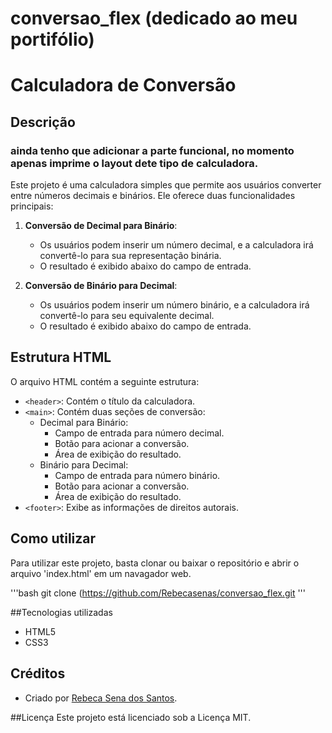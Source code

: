 # conversao_flex (dedicado ao meu portifólio)

# Calculadora de Conversão

## Descrição
### ainda tenho que adicionar a parte funcional, no momento apenas imprime o layout dete tipo de calculadora.
Este projeto é uma calculadora simples que permite aos usuários converter entre números decimais e binários. Ele oferece duas funcionalidades principais:

1. **Conversão de Decimal para Binário**:
   - Os usuários podem inserir um número decimal, e a calculadora irá convertê-lo para sua representação binária.
   - O resultado é exibido abaixo do campo de entrada.

2. **Conversão de Binário para Decimal**:
   - Os usuários podem inserir um número binário, e a calculadora irá convertê-lo para seu equivalente decimal.
   - O resultado é exibido abaixo do campo de entrada.

## Estrutura HTML
O arquivo HTML contém a seguinte estrutura:

- `<header>`: Contém o título da calculadora.
- `<main>`: Contém duas seções de conversão:
  - Decimal para Binário:
    - Campo de entrada para número decimal.
    - Botão para acionar a conversão.
    - Área de exibição do resultado.
  - Binário para Decimal:
    - Campo de entrada para número binário.
    - Botão para acionar a conversão.
    - Área de exibição do resultado.
- `<footer>`: Exibe as informações de direitos autorais.

## Como  utilizar
Para utilizar este projeto, basta clonar ou baixar o repositório e abrir o arquivo 'index.html' em um navagador web.

'''bash git clone (https://github.com/Rebecasenas/conversao_flex.git '''

##Tecnologias utilizadas
- HTML5
- CSS3

## Créditos
- Criado por [Rebeca Sena dos Santos](thttps://github.com/Rebecasenas).

##Licença
Este projeto está licenciado sob a Licença MIT.
